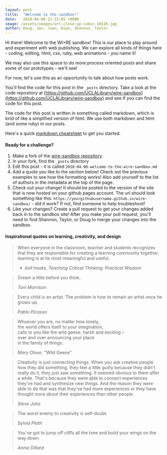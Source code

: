 ```yaml
---
layout: post
title:  "Welcome to the sandbox!"
date:   2018-04-08 21:15:05 +0000
image: /assets/images/art-close-up-comic-16516.jpg
author: Doug, Jen, Juan, Kian, Shannon, Taylor
---
```

Hi there! Welcome to the WI+RE sandbox! This is our place to play around and experiment with web publishing. We can explore all kinds of things here - coding, editing, html, css, ruby, web animations - you name it!

We may also use this space to do more process oriented posts and share some of our prototypes - we'll see!

For now, let's use this as an opportunity to talk about how posts work.

You'll find the code for this post in the `_posts` directory. Take a look at the code repository at [https://github.com/UCLALibrary/wire-sandbox](https://github.com/UCLALibrary/wire-sandbox) and see if you can find the code for this post.

The code for this post is written in something called markdown, which is kind of like a simplified version of html. We use both markdown and html (and some ruby) in our posts.

Here's a quick [markdown cheatsheet](https://github.com/adam-p/markdown-here/wiki/Markdown-Cheatsheet) to get you started.

#### Ready for a challenge?

1. Make a fork of the [wire-sandbox repository](https://github.com/UCLALibrary/wire-sandbox).
2. In your fork, find the `_posts` directory
3. Edit this post - it is called `2018-04-08-welcome-to-the-wire-sandbox.md`
4. Add a quote you like to the section below! Check out the previous examples to see how the formatting works! Also add yourself to the list of authors in the metadata at the top of the page.
5. Check out your change! It should be posted to the version of the site that is now hosted on your github pages account. The url should look something like this: `https://yourgithubusername.github.io/wire-sandbox/` - did it work? If not, find someone to help troubleshoot!
6. Like your changes? Create a pull request to get your changes added back in to the sandbox site! After you make your pull request, you'll need to find Shannon, Taylor, or Doug to merge your changes into the sandbox.

#### Inspirational quotes on learning, creativity, and design

> When everyone in the classroom, teacher and students recognizes that they are responsible for creating a learning community together, learning is at its most meaningful and useful.
> - <cite>bell hooks, Teaching Critical Thinking: Practical Wisdom</cite>


>Dream a little before you think. 
>
> _Toni Morrison_

> Every child is an artist. The problem is how to remain an artist once he grows up.
>
> _Pablo Picasso_

>Whoever you are, no matter how lonely,  
the world offers itself to your imagination,  
calls to you like the wild geese, harsh and exciting –  
over and over announcing your place  
in the family of things.
>
>_Mary Oliver_, "Wild Geese"

>Creativity is just connecting things. When you ask creative people how they did something, they feel a little guilty because they didn't really do it, they just saw something. It seemed obvious to them after a while. That's because they were able to connect experiences they've had and synthesize new things. And the reason they were able to do that was that they've had more experiences or they have thought more about their experiences than other people.
>
>_Steve Jobs_

>The worst enemy to creativity is self-doubt.
>
>_Sylvia Plath_

>You've got to jump off cliffs all the time and build your wings on the way down.
>
>_Annie Dillard_
